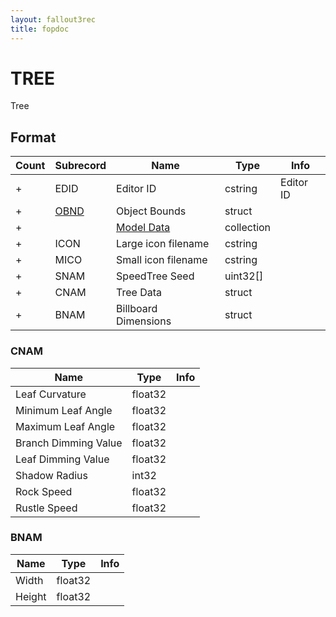 ```yaml
---
layout: fallout3rec
title: fopdoc
---
```

TREE
====

Tree

## Format

Count | Subrecord | Name | Type | Info
------|-------|------|------|-----
+ | EDID | Editor ID | cstring | Editor ID
+ | [OBND](Subrecords/OBND.html) | Object Bounds | struct |
+ | | [Model Data](Subrecords/Model.html) | collection |
+ | ICON | Large icon filename | cstring |
+ | MICO | Small icon filename | cstring | 
+ | SNAM | SpeedTree Seed | uint32[] |
+ | CNAM | Tree Data | struct |
+ | BNAM | Billboard Dimensions | struct |

### CNAM

Name | Type | Info
-----|------|-----
Leaf Curvature | float32 |
Minimum Leaf Angle | float32 |
Maximum Leaf Angle | float32 |
Branch Dimming Value | float32 |
Leaf Dimming Value | float32 |
Shadow Radius | int32 |
Rock Speed | float32 |
Rustle Speed | float32 |

### BNAM

Name | Type | Info
-----|------|-----
Width | float32 |
Height | float32 |
